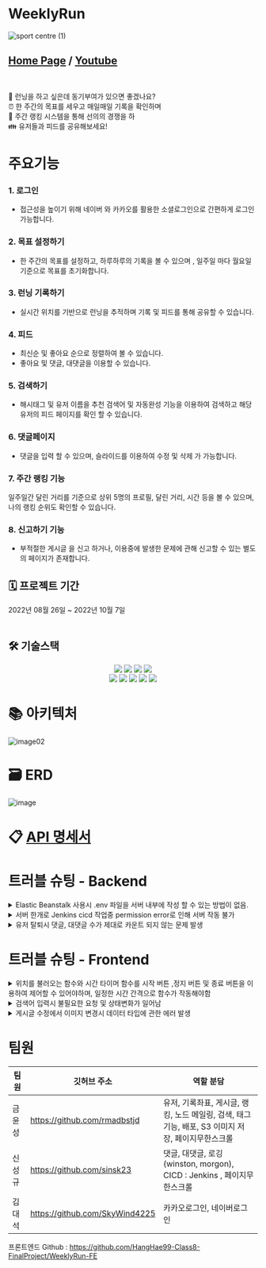


# WeeklyRun
![sport centre (1)](https://user-images.githubusercontent.com/108918319/193982219-1d35c2b1-5de5-413a-9dcc-1fcc3d9f7675.png)
<h2><a href="https://weeklyrun.com">Home Page</a> / <a href="https://www.youtube.com/watch?v=wmHWVBSeeHE">Youtube</a></h2>
<br/>

🏃‍ 런닝을 하고 싶은데 동기부여가 있으면 좋겠나요?<br/>
⏰ 한 주간의 목표를 세우고 매일매일 기록을 확인하며<br/>
🥇 주간 랭킹 시스템을 통해 선의의 경쟁을 하<br/>
👪 유저들과 피드를 공유해보세요!

# 주요기능
### 1. 로그인
* 접근성을 높이기 위해 네이버 와 카카오를 활용한 소셜로그인으로 간편하게 로그인 가능합니다.
### 2. 목표 설정하기
* 한 주간의 목표를 설정하고, 하루하루의 기록을 볼 수 있으며 , 일주일 마다 월요일 기준으로 목표를 초기화합니다.  
### 3. 런닝 기록하기
* 실시간 위치를 기반으로 런닝을 추적하며 기록 및 피드를 통해 공유할 수 있습니다.
### 4. 피드
* 최신순 및 좋아요 순으로 정렬하여 볼 수 있습니다.
* 좋아요 및 댓글, 대댓글을 이용할 수 있습니다.
### 5. 검색하기
* 해시태그 및 유저 이름을 추천 검색어 및 자동완성 기능을 이용하여 검색하고 해당 유저의 피드 페이지를 확인 할 수 있습니다.
### 6. 댓글페이지
* 댓글을 입력 할 수 있으며, 슬라이드를 이용하여 수정 및 삭제 가 가능합니다.
### 7. 주간 랭킹 기능
일주일간 달린 거리를 기준으로 상위 5명의 프로필, 달린 거리, 시간 등을 볼 수 있으며, 나의 랭킹 순위도 확인할 수 있습니다.
### 8. 신고하기 기능
* 부적절한 게시글 을 신고 하거나, 이용중에 발생한 문제에 관해 신고할 수 있는 별도의 페이지가 존재합니다.

<h2>🗓 프로젝트 기간 </h2>
2022년 08월 26일 ~ 2022년 10월 7일
<br/>
<br/>
<h2>🛠 기술스택 </h2>
<div align="center">
  <img src="https://img.shields.io/badge/Nodejs-E34F26?style=for-the-badge&logo=Nodejs&logoColor=white"> 
  <img src="https://img.shields.io/badge/express-1572B6?style=for-the-badge&logo=express3&logoColor=white"> 
  <img src="https://img.shields.io/badge/javascript-F7DF1E?style=for-the-badge&logo=javascript&logoColor=black"> 
  <img src="https://img.shields.io/badge/sequelize-61DAFB?style=for-the-badge&logo=sequelize&logoColor=black"> 
  <br/>
  <img src="https://img.shields.io/badge/Mysql-FF4154?style=for-the-badge&logo=Mysql&logoColor=black"> 
  <img src="https://img.shields.io/badge/jwt-61DAFB?style=for-the-badge&logo=jwt&logoColor=black"> 
  <img src="https://img.shields.io/badge/pm2-DB7093?style=for-the-badge&logo=pm2&logoColor=white"> 
  
   <img src="https://img.shields.io/badge/github-181717?style=for-the-badge&logo=github&logoColor=white"> 
   <img src="https://img.shields.io/badge/Jenkins-181717?style=for-the-badge&logo=Jenkins&logoColor=white"> 
</div>


# 📚 아키텍처 
![image02](https://user-images.githubusercontent.com/108918319/193979846-1da1a6da-c710-4cd4-ad75-5238cc8c3066.png)

# 🗃 ERD
![image](https://user-images.githubusercontent.com/58474431/193502539-51cb4273-d864-4c35-82f5-0cf6aaeefaaf.png)



<h1>📋 <a href="https://www.notion.so/17544d313260490eb624d492043543bd?v=7f8015cd1630416891e480ad19a586a9">API 명세서<a></h1>

# 트러블 슈팅 - Backend
<details>
  <summary> Elastic Beanstalk 사용시 .env 파일을 서버 내부에 작성 할 수 있는 방법이 없음. </summary>
  <div markdown="1">

    해결방안 : 이전에 계획한 Plan A 방법에서 Plan B 방법으로 우회 해결
Plan A : Jenkins → S3 → EB( ELB, autoscailing) → 인스턴스배포
    <br/>
Plan B : Jenkins → projectserver 배포  (S3는 jenkins 와 연계되지 않고 따로)
    
  </div>
</details>
<details>
  <summary> 서버 한개로 Jenkins cicd 작업중 permission  error로 인해 서버 작동 불가 </summary>
  <div markdown="1">
   
      해결방안 : 서버 인스턴스 갯수를 defalut 2개로 프로젝트 서버와 jenkins 전용서버 나누어 설계 함으로 문제 해결
    
  </div>
</details>

</div>
</details>
<details>
  <summary> 유저 탈퇴시 댓글, 대댓글 수가 제대로 카운트 되지 않는 문제 발생 </summary>
  <div markdown="1">
    게시글 페이지와, 댓글 페이지에서 댓글이나 대댓글을 작성한 유저가 탈퇴시,
    댓글, 대댓글 갯수를 카운팅하는 옵션 값에서 탈퇴한 유저가 작성했던 카운트 데이터가 삭제되지 않음
   
      해결방안 : 코드 유저 탈퇴 디렉토리에서 유저 탈퇴시 탈퇴한 유저의 카운팅 값을 없애주는 로직 구현으로 문제 해결
    
  </div>
</details>




# 트러블 슈팅 - Frontend
<details>
  <summary>위치를 불러오는 함수와 시간 타이머 함수를 시작 버튼 ,정지 버튼 및 종료 버튼을 이용하여 제어할 수 있어야하며, 일정한 시간 간격으로 함수가 작동해야함</summary>
  <div markdown="1">

    useInterval 커스텀 훅을 사용하여, callback 함수와 delay를 파라미터로 넘겨 delay가 null일 경우 함수가 중단됨
     자세한 내용은 https://velog.io/@dae_eun2/React-useInterval 에서 확인 가능합니다.
    
  </div>
</details>
<details>
  <summary>검색어 입력시 불필요한 요청 및 상태변화가 일어남 </summary>
  <div markdown="1">
    
      검색 인풋에 글씨가 입력될때마다 요청이 간다면 불필요한 요청이 생길뿐만아니라 과도한 요청이 발생할 수가 있음 
      debounce 훅을 만들어서 , value와 delay를 파라미터로 받으며, <br/>setTimeout을 이용하여 일정 시간 동안의 이벤트 발생을 무효화시켜
      change되는 value값의 시간 텀을 조정하여 사용
    
  </div>
</details>
<details>
  <summary>게시글 수정에서 이미지 변경시 데이터 타입에 관한 에러 발생</summary>
  <div markdown="1">
    업로드 이미지를 blob타입으로 백엔드에 넘겨주는데, 기존 이미지는 string타입으로 url주소로 받음 <br />
    기존이미지를 blob타입으로 변경 하여 줄 수가 없어, 기존 이미지를 수정하는것에대한 문제가 발생함 <br />
    
      해결방안 
      백엔드에 prevImage와 newImage를 별도로 전송하여 백엔드측에서 newImage를 업로드 후, prevImage로 합치게끔 하여 문제 해결
    
  </div>
</details>


# 팀원
|팀원 |깃허브 주소| 역할 분담|
|-----|-----|------|
|금윤성 | https://github.com/rmadbstjd   | 유저, 기록좌표, 게시글, 랭킹, 노드 메일링, 검색, 태그 기능, 배포, S3 이미지 저장, 페이지무한스크롤 |
|신성규 |  https://github.com/sinsk23  | 댓글, 대댓글, 로깅(winston, morgon), CICD : Jenkins , 페이지무한스크롤|
|김대석 |  https://github.com/SkyWind4225   | 카카오로그인, 네이버로그인 |

프론트엔드 Github : https://github.com/HangHae99-Class8-FinalProject/WeeklyRun-FE

